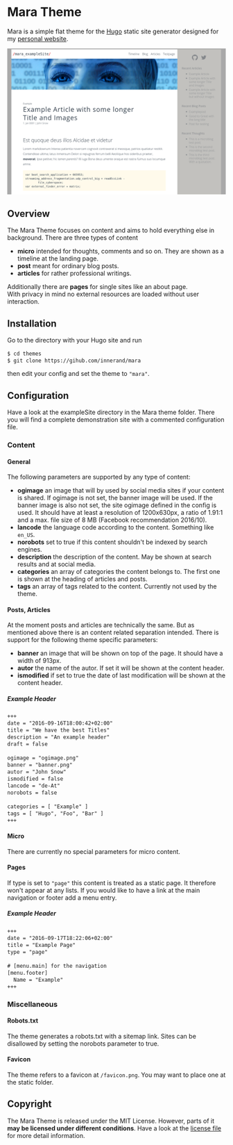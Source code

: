 # Mara Theme

Mara is a simple flat theme for the [Hugo](https://gohugo.io) static site
generator designed for my [personal website](https://nxa.at).  

![screenshot](https://raw.githubusercontent.com/innerand/mara/master/images/screenshot.png)

## Overview
The Mara Theme focuses on content and aims to hold everything else in
background. There are three types of content  

- **micro** intended for thoughts, comments and so on. They are shown as a
  timeline at the landing page.
- **post** meant for ordinary blog posts.
- **articles** for rather professional writings.

Additionally there are **pages** for single sites like an about page.  
With privacy in mind no external resources are loaded without user interaction.

## Installation
Go to the directory with your Hugo site and run
```
$ cd themes
$ git clone https://gihub.com/innerand/mara
```
then edit your config and set the theme to `"mara"`.

## Configuration

Have a look at the exampleSite directory in the Mara theme folder.
There you will find a complete demonstration site with a commented configuration
file.

### Content

#### General
The following parameters are supported by any type of content:

- **ogimage** an image that will by used by social media sites if your content
  is shared.  If ogimage is not set, the banner image will be used. If the
  banner image is also not set, the site ogimage defined in the config is used.
  It should have at least a resolution of 1200x630px, a ratio of 1.91:1 and a
  max. file size of 8 MB (Facebook recommendation 2016/10).
- **lancode** the language code according to the content. Something like
  `en_US`.
- **norobots** set to true if this content shouldn't be indexed by search
  engines.
- **description** the description of the content. May be shown at search results
  and at social media.
- **categories** an array of categories the content belongs to. The first one is
  shown at the heading of articles and posts.
- **tags** an array of tags related to the content. Currently not used by the
  theme.

#### Posts, Articles

At the moment posts and articles are technically the same. But as mentioned
above there is an content related separation intended. There is support for the
following theme specific parameters:

- **banner** an image that will be shown on top of the page. It should have a
  width of 913px.
- **autor** the name of the autor. If set it will be shown at the content
  header.
- **ismodified** if set to true the date of last modification will be shown at the
  content header.

##### Example Header
```
+++
date = "2016-09-16T18:00:42+02:00"
title = "We have the best Titles"
description = "An example header"
draft = false

ogimage = "ogimage.png"
banner = "banner.png"
autor = "John Snow"
ismodified = false
lancode = "de-At"
norobots = false

categories = [ "Example" ]
tags = [ "Hugo", "Foo", "Bar" ]
+++
```

#### Micro

There are currently no special parameters for micro content.

#### Pages

If type is set to `"page"` this content is treated as a static page.  It
therefore won't appear at any lists. If you would like to have a link at the
main navigation or footer add a menu entry.

##### Example Header
```
+++
date = "2016-09-17T18:22:06+02:00"
title = "Example Page"
type = "page"

# [menu.main] for the navigation
[menu.footer]
  Name = "Example"
+++
```
### Miscellaneous

#### Robots.txt
The theme generates a robots.txt with a sitemap link. Sites can be
disallowed by setting the norobots parameter to true.

#### Favicon
The theme refers to a favicon at `/favicon.png`. You may want to place one
at the static folder.

## Copyright
The Mara Theme is released under the MIT License.
However, parts of it **may be licensed under different conditions**.
Have a look at the [license file](/LICENSE.md) for more detail information.
